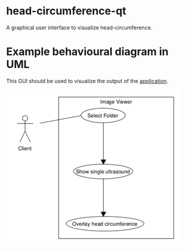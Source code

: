 # head-circumference-qt
A graphical user interface to visualize head-circumference.


# Example behavioural diagram in UML
This GUI should be used to visualize the output of the [application](https://github.com/DavidMagezi/head-circumference-embedded). 

![behaviorual diagram](documentation/behavioural_diagram.png)
